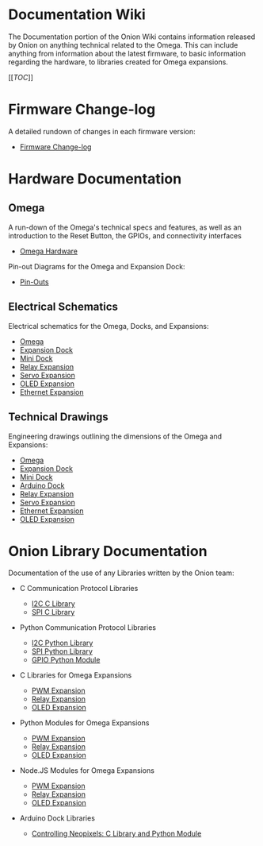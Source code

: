 # Documentation Wiki

The Documentation portion of the Onion Wiki contains information released by Onion on anything technical related to the Omega. This can include anything from information about the latest firmware, to basic information regarding the hardware, to libraries created for Omega expansions.

[[_TOC_]]



[//]: # (Firmware Change-log)

# Firmware Change-log

A detailed rundown of changes in each firmware version:
* [Firmware Change-log](./Firmware-Changelog)



[//]: # (Hardware Documentation)

# Hardware Documentation

## Omega

A run-down of the Omega's technical specs and features, as well as an introduction to the Reset Button, the GPIOs, and connectivity interfaces
* [Omega Hardware](./Hardware/Omega-Hardware)


Pin-out Diagrams for the Omega and Expansion Dock:
* [Pin-Outs](./Hardware/Pinout-Diagram)

## Electrical Schematics

Electrical schematics for the Omega, Docks, and Expansions:

* [Omega](https://github.com/OnionIoT/Onion-Hardware/blob/master/Schematics/Omega.pdf)
* [Expansion Dock](https://github.com/OnionIoT/Onion-Hardware/blob/master/Schematics/Omega-Expansion-Dock.pdf)
* [Mini Dock](https://github.com/OnionIoT/Onion-Hardware/blob/master/Schematics/Omega-Mini-Dock.pdf)
* [Relay Expansion](https://github.com/OnionIoT/Onion-Hardware/blob/master/Schematics/Omega-Relay-Expansion.pdf)
* [Servo Expansion](https://github.com/OnionIoT/Onion-Hardware/blob/master/Schematics/Omega-Servo-Expansion.pdf)
* [OLED Expansion](https://github.com/OnionIoT/Onion-Hardware/blob/master/Schematics/Omega-OLED-Expansion.pdf)
* [Ethernet Expansion](https://github.com/OnionIoT/Onion-Hardware/blob/master/Schematics/Omega-Ethernet-Expansion.pdf)

## Technical Drawings

Engineering drawings outlining the dimensions of the Omega and Expansions:
* [Omega](./Hardware/Technical-Drawings/OMEGA_DRAWING.pdf)
* [Expansion Dock](./Hardware/Technical-Drawings/EXPANSION_DOCK_DRAWING.pdf)
* [Mini Dock](./Hardware/Technical-Drawings/MINI_DOCK_DRAWING.pdf)
* [Arduino Dock](./Hardware/Technical-Drawings/ARDUINO_DOCK_DRAWING.PDF)
* [Relay Expansion](./Hardware/Technical-Drawings/RELAY_EXPANSION_DRAWING.PDF)
* [Servo Expansion](./Hardware/Technical-Drawings/SERVO_EXPANSION_DRAWING.PDF)
* [Ethernet Expansion](./Hardware/Technical-Drawings/ETHERNET_EXPANSION_DRAWING.PDF)
* [OLED Expansion](./Hardware/Technical-Drawings/OLED_EXPANSION_DRAWING.PDF)



[//]: # (Onion Library Documentation)

# Onion Library Documentation

Documentation of the use of any Libraries written by the Onion team:

* C Communication Protocol Libraries
  * [I2C C Library](./Libraries/I2C-C-Library)
  * [SPI C Library](./Libraries/SPI-C-Library)
* Python Communication Protocol Libraries
  * [I2C Python Library](./Libraries/I2C-Python-Module)
  * [SPI Python Library](./Libraries/SPI-Python-Module)
  * [GPIO Python Module](./Libraries/GPIO-Python-Module)
* C Libraries for Omega Expansions
  * [PWM Expansion](./Libraries/PWM-Expansion-C-Library)
  * [Relay Expansion](./Libraries/Relay-Expansion-C-Library)
  * [OLED Expansion](./Libraries/OLED-Expansion-C-Library)
* Python Modules for Omega Expansions
  * [PWM Expansion](./Libraries/PWM-Expansion-Python-Module)
  * [Relay Expansion](./Libraries/Relay-Expansion-Python-Module)
  * [OLED Expansion](./Libraries/OLED-Expansion-Python-Module)
* Node.JS Modules for Omega Expansions
  * [PWM Expansion](./Libraries/PWM-Expansion-Node-Module)
  * [Relay Expansion](./Libraries/Relay-Expansion-Node-Module)
  * [OLED Expansion](./Libraries/OLED-Expansion-Node-Module)

* Arduino Dock Libraries
  * [Controlling Neopixels: C Library and Python Module](./Libraries/Arduino-Dock-Neopixel-Library)
